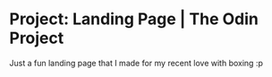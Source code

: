 # Project: Landing Page | The Odin Project

Just a fun landing page that I made for my recent love with boxing :p
